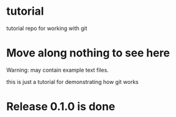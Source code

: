 # tutorial
tutorial repo for working with git

# Move along nothing to see here

Warning: may contain example text files.

this is just a tutorial for demonstrating how git works

# Release 0.1.0 is done
